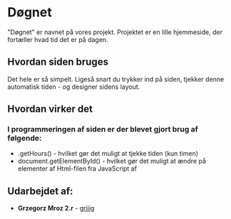 # Døgnet

"Døgnet" er navnet på vores projekt. Projektet er en lille hjemmeside, der fortæller hvad tid det er på dagen.

## Hvordan siden bruges

Det hele er så simpelt. Ligeså snart du trykker ind på siden, tjekker denne automatisk tiden - og designer sidens layout.

## Hvordan virker det
### I programmeringen af siden er der blevet gjort brug af følgende:
- .getHours() - hvilket gør det muligt at tjekke tiden (kun timen)
- document.getElementById() - hvilket gør det muligt at ændre på elementer af Html-filen fra JavaScript af


## Udarbejdet af:

* **Grzegorz Mroz 2.r**  - [griiig](https://github.com/griiig)
